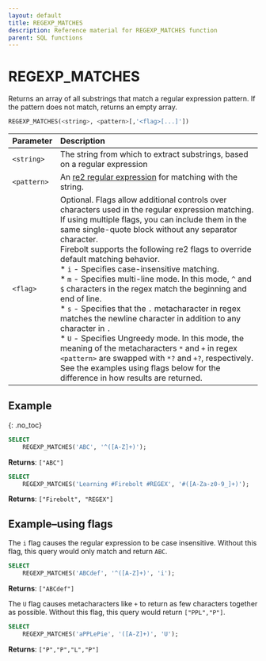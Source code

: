 ```yaml
---
layout: default
title: REGEXP_MATCHES
description: Reference material for REGEXP_MATCHES function
parent: SQL functions
---
```


# REGEXP\_MATCHES

Returns an array of all substrings that match a regular expression pattern. If the pattern does not match, returns an empty array.

```sql
REGEXP_MATCHES(<string>, <pattern>[,'<flag>[...]'])
```

| Parameter   | Description                                                                                                                                                                                                                                                                                                                                                                                                                                                                                                                                                                                                                                                                                                                                                                                                                                                                                                                                                                                                                                           |
| :----------- | :----------------------------------------------------------------------------------------------------------------------------------------------------------------------------------------------------------------------------------------------------------------------------------------------------------------------------------------------------------------------------------------------------------------------------------------------------------------------------------------------------------------------------------------------------------------------------------------------------------------------------------------------------------------------------------------------------------------------------------------------------------------------------------------------------------------------------------------------------------------------------------------------------------------------------------------------------------------------------------------------------------------------------------------------------- |
| `<string>`  | The string from which to extract substrings, based on a regular expression                                                                                                                                                                                                                                                                                                                                                                                                                                                                                                                                                                                                                                                                                                                                                                                                                                                                                                                                                                            |
| `<pattern>` | An [re2 regular expression](https://github.com/google/re2/wiki/Syntax) for matching with the string.                                                                                                                                                                                                                                                                                                                                                                                                                                                                                                                                                                                                                                                                                                                                                                                                                                                                                                                                                  |
| `<flag>`    | Optional. Flags allow additional controls over characters used in the regular expression matching. If using multiple flags, you can include them in the same single-quote block without any separator character.<br>Firebolt supports the following re2 flags to override default matching behavior.<br>* `i` - Specifies case-insensitive matching.<br>* `m` - Specifies multi-line mode. In this mode, `^` and `$` characters in the regex match the beginning and end of line.<br>* `s` - Specifies that the `.` metacharacter in regex matches the newline character in addition to any character in `.`<br>* `U` - Specifies Ungreedy mode. In this mode, the meaning of the metacharacters `*` and `+` in regex `<pattern>` are swapped with `*?` and `+?`, respectively. See the examples using flags below for the difference in how results are returned. |

## Example
{: .no_toc}

```sql
SELECT
	REGEXP_MATCHES('ABC', '^([A-Z]+)');
```
**Returns**: `["ABC"]`

```sql
SELECT
	REGEXP_MATCHES('Learning #Firebolt #REGEX', '#([A-Za-z0-9_]+)');
```
**Returns**: `["Firebolt", "REGEX"]`

## Example&ndash;using flags

The `i` flag causes the regular expression to be case insensitive. Without this flag, this query would only match and return `ABC`.

```sql
SELECT
	REGEXP_MATCHES('ABCdef', '^([A-Z]+)', 'i');
```

**Returns**: `["ABCdef"]`

The `U` flag causes metacharacters like `+` to return as few characters together as possible. Without this flag, this query would return `["PPL","P"]`.

```sql
SELECT
	REGEXP_MATCHES('aPPLePie', '([A-Z]+)', 'U');
```

**Returns**: `["P","P","L","P"]`

